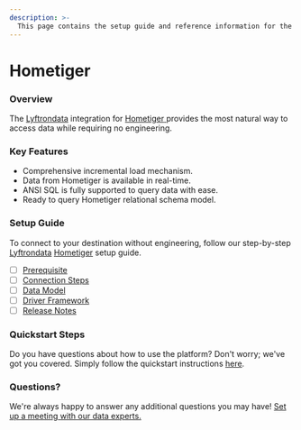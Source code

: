 ```yaml
---
description: >-
  This page contains the setup guide and reference information for the Hometiger source connector.
---
```


# Hometiger

### Overview

The [Lyftrondata](https://www.lyftrondata.com/) integration for [Hometiger](https://www.lyftrondata.com/integration/hometiger/)[ ](https://www.lyftrondata.com/integration/hometiger/)provides the most natural way to access data while requiring no engineering.

### Key Features

* Comprehensive incremental load mechanism.
* Data from Hometiger is available in real-time.&#x20;
* ANSI SQL is fully supported to query data with ease.
* Ready to query Hometiger relational schema model.

### Setup Guide

To connect to your destination without engineering, follow our step-by-step [Lyftrondata](https://www.lyftrondata.com/)  [Hometiger](https://www.lyftrondata.com/integration/hometiger/) setup guide.

* [ ] [Prerequisite](../../marketing-analytics/hometiger/prerequisite.md)
* [ ] [Connection Steps](../../marketing-analytics/hometiger/connection-steps.md)
* [ ] [Data Model](../../marketing-analytics/hometiger/data-model/)
* [ ] [Driver Framework](../../marketing-analytics/hometiger/driver-framework/)
* [ ] [Release Notes](../../marketing-analytics/hometiger/release-notes.md)

### Quickstart Steps

Do you have questions about how to use the platform? Don't worry; we've got you covered. Simply follow the quickstart instructions [here](../../../quickstart-steps.md).

### Questions? <a href="#questions" id="questions"></a>

We're always happy to answer any additional questions you may have! [Set up a meeting with our data experts.](https://www.lyftrondata.com/book-a-meeting/)

